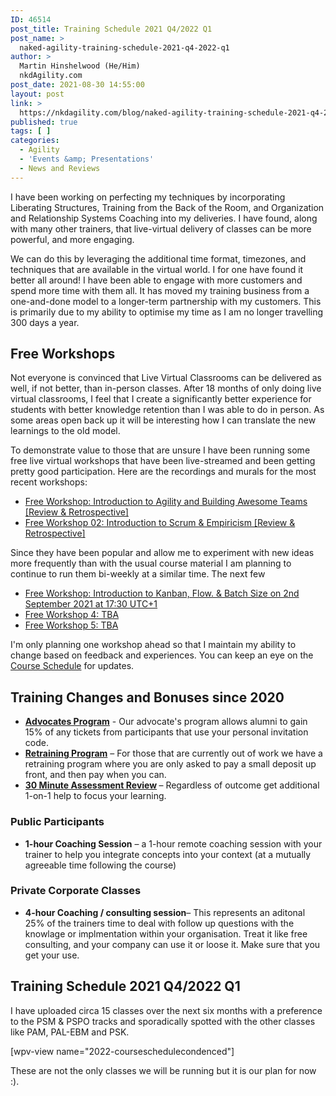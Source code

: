 ```yaml
---
ID: 46514
post_title: Training Schedule 2021 Q4/2022 Q1
post_name: >
  naked-agility-training-schedule-2021-q4-2022-q1
author: >
  Martin Hinshelwood (He/Him)
  nkdAgility.com
post_date: 2021-08-30 14:55:00
layout: post
link: >
  https://nkdagility.com/blog/naked-agility-training-schedule-2021-q4-2022-q1/
published: true
tags: [ ]
categories:
  - Agility
  - 'Events &amp; Presentations'
  - News and Reviews
---
```

<!-- wp:paragraph -->
<p>I have been working on perfecting my techniques by incorporating Liberating Structures, Training from the Back of the Room, and Organization and Relationship Systems Coaching into my deliveries. I have found, along with many other trainers, that live-virtual delivery of classes can be more powerful, and more engaging. </p>
<!-- /wp:paragraph -->

<!-- wp:paragraph -->
<p>We can do this by leveraging the additional time format, timezones, and techniques that are available in the virtual world. I for one have found it better all around! I have been able to engage with more customers and spend more time with them all. It has moved my training business from a one-and-done model to a longer-term partnership with my customers. This is primarily due to my ability to optimise my time as I am no longer travelling 300 days a year.</p>
<!-- /wp:paragraph -->

<!-- wp:heading -->
<h2>Free Workshops</h2>
<!-- /wp:heading -->

<!-- wp:paragraph -->
<p>Not everyone is convinced that Live Virtual Classrooms can be delivered as well, if not better, than in-person classes. After 18 months of only doing live virtual classrooms, I feel that I create a significantly better experience for students with better knowledge retention than I was able to do in person. As some areas open back up it will be interesting how I can translate the new learnings to the old model.</p>
<!-- /wp:paragraph -->

<!-- wp:paragraph -->
<p>To demonstrate value to those that are unsure I have been running some free live virtual workshops that have been live-streamed and been getting pretty good participation. Here are the recordings and murals for the most recent workshops:</p>
<!-- /wp:paragraph -->

<!-- wp:list -->
<ul><li><a href="https://nkdagility.com/blog/free-workshop-introduction-to-agility-and-building-awesome-teams-review-retrospective/">Free Workshop: Introduction to Agility and Building Awesome Teams [Review &amp; Retrospective]</a></li><li><a href="https://nkdagility.com/blog/free-workshop-02-introduction-to-scrum-empiricism-review-retrospective/">Free Workshop 02: Introduction to Scrum &amp; Empiricism [Review &amp; Retrospective]</a></li></ul>
<!-- /wp:list -->

<!-- wp:paragraph -->
<p>Since they have been popular and allow me to experiment with new ideas more frequently than with the usual course material I am planning to continue to run them bi-weekly at a similar time. The next few </p>
<!-- /wp:paragraph -->

<!-- wp:list -->
<ul><li><a href="https://nkdagility.com/training/scheduled/free-workshop-introduction-to-kanban-flow-batch-size-on-2nd-september-2021-at-1730-utc1/">Free Workshop: Introduction to Kanban, Flow. &amp; Batch Size on 2nd September 2021 at 17:30 UTC+1</a></li><li><a href="https://nkdagility.com/training/scheduled/free-workshop-4-tba/">Free Workshop 4: TBA</a></li><li><a href="https://nkdagility.com/training/scheduled/free-workshop-5-tba/">Free Workshop 5: TBA</a></li></ul>
<!-- /wp:list -->

<!-- wp:paragraph -->
<p>I'm only planning one workshop ahead so that I maintain my ability to change based on feedback and experiences. You can keep an eye on the  <a href="https://nkdagility.com/training/course-schedule/">Course Schedule</a> for updates.</p>
<!-- /wp:paragraph -->

<!-- wp:heading -->
<h2>Training Changes and Bonuses since 2020</h2>
<!-- /wp:heading -->

<!-- wp:list -->
<ul><li><a href="https://nkdagility.com/community/become-an-advocate/" target="_blank" rel="noreferrer noopener"><strong>Advocates Program</strong></a> - Our advocate's program allows alumni to gain 15% of any tickets from participants that use your personal invitation code. </li><li><a href="https://nkdagility.com/community/retraining-program/" target="_blank" rel="noreferrer noopener"><strong>Retraining Program</strong></a>&nbsp;– For those that are currently out of work we have a retraining program where you are only asked to pay a small deposit up front, and then pay when you can.</li><li><strong><a href="https://nkdagility.com/book-online" target="_blank" rel="noreferrer noopener">30 Minute Assessment Review</a>&nbsp;</strong>– Regardless of outcome get additional 1-on-1 help to focus your learning.</li></ul>
<!-- /wp:list -->

<!-- wp:heading {"level":3} -->
<h3>Public Participants</h3>
<!-- /wp:heading -->

<!-- wp:list -->
<ul><li><strong>1-hour Coaching Session</strong>&nbsp;– a 1-hour remote coaching session with your trainer to help you integrate concepts into your context (at a mutually agreeable time following the course)</li></ul>
<!-- /wp:list -->

<!-- wp:heading {"level":3} -->
<h3> Private Corporate Classes</h3>
<!-- /wp:heading -->

<!-- wp:list -->
<ul><li><strong>4-hour Coaching / consulting session</strong>– This represents an aditonal 25% of the trainers time to deal with follow up questions with the knowlage or implmentation within your organisation. Treat it like free consulting, and your company can use it or loose it. Make sure that you get your use.</li></ul>
<!-- /wp:list -->

<!-- wp:heading -->
<h2 id="h-training-schedule-2021-q4-2022-q1">Training Schedule 2021 Q4/2022 Q1</h2>
<!-- /wp:heading -->

<!-- wp:paragraph -->
<p>I have uploaded circa 15 classes over the next six months with a preference to the PSM &amp; PSPO tracks and sporadically spotted with the other classes like PAM, PAL-EBM and PSK.</p>
<!-- /wp:paragraph -->

<!-- wp:toolset-views/view-editor {"reduxStoreId":"views-editor-1630394777556","loading":true,"viewId":46576,"viewSlug":"2022-courseschedulecondenced","wizardDone":true,"hasExtraAttributes":[],"queryFilters":{},"view":{"ID":"46576","post_title":"2022-CourseScheduleCondenced","post_name":"2022-courseschedulecondenced"},"viewName":"2021-CourseSchedule-PublicOnly","align":""} -->
<div class="wp-block-toolset-views-view-editor wpv-gutenberg-view-wrapper-46576">[wpv-view name="2022-courseschedulecondenced"]</div>
<!-- /wp:toolset-views/view-editor -->

<!-- wp:paragraph -->
<p>These are not the only classes we will be running but it is our plan for now :). </p>
<!-- /wp:paragraph -->

<!-- wp:paragraph -->
<p></p>
<!-- /wp:paragraph -->